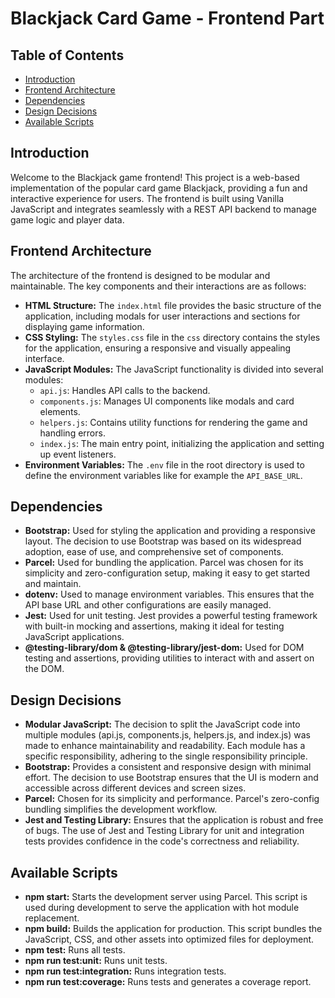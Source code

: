 # Blackjack Card Game - Frontend Part

## Table of Contents

- [Introduction](#introduction)
- [Frontend Architecture](#frontend-architecture)
- [Dependencies](#dependencies)
- [Design Decisions](#design-decisions)
- [Available Scripts](#available-scripts)

## Introduction

Welcome to the Blackjack game frontend! This project is a web-based implementation of the popular card game Blackjack, providing a fun and interactive experience for users. The frontend is built using Vanilla JavaScript and integrates seamlessly with a REST API backend to manage game logic and player data.

## Frontend Architecture

The architecture of the frontend is designed to be modular and maintainable. The key components and their interactions are as follows:

- **HTML Structure:** The `index.html` file provides the basic structure of the application, including modals for user interactions and sections for displaying game information.
- **CSS Styling:** The `styles.css` file in the `css` directory contains the styles for the application, ensuring a responsive and visually appealing interface.
- **JavaScript Modules:** The JavaScript functionality is divided into several modules:
  - `api.js`: Handles API calls to the backend.
  - `components.js`: Manages UI components like modals and card elements.
  - `helpers.js`: Contains utility functions for rendering the game and handling errors.
  - `index.js`: The main entry point, initializing the application and setting up event listeners.
- **Environment Variables:** The `.env` file in the root directory is used to define the environment variables like for example the `API_BASE_URL`.

## Dependencies

- **Bootstrap:** Used for styling the application and providing a responsive layout. The decision to use Bootstrap was based on its widespread adoption, ease of use, and comprehensive set of components.
- **Parcel:** Used for bundling the application. Parcel was chosen for its simplicity and zero-configuration setup, making it easy to get started and maintain.
- **dotenv:** Used to manage environment variables. This ensures that the API base URL and other configurations are easily managed.
- **Jest:** Used for unit testing. Jest provides a powerful testing framework with built-in mocking and assertions, making it ideal for testing JavaScript applications.
- **@testing-library/dom & @testing-library/jest-dom:** Used for DOM testing and assertions, providing utilities to interact with and assert on the DOM.

## Design Decisions

- **Modular JavaScript:** The decision to split the JavaScript code into multiple modules (api.js, components.js, helpers.js, and index.js) was made to enhance maintainability and readability. Each module has a specific responsibility, adhering to the single responsibility principle.
- **Bootstrap:** Provides a consistent and responsive design with minimal effort. The decision to use Bootstrap ensures that the UI is modern and accessible across different devices and screen sizes.
- **Parcel:** Chosen for its simplicity and performance. Parcel's zero-config bundling simplifies the development workflow.
- **Jest and Testing Library:** Ensures that the application is robust and free of bugs. The use of Jest and Testing Library for unit and integration tests provides confidence in the code's correctness and reliability.

## Available Scripts

- **npm start:** Starts the development server using Parcel. This script is used during development to serve the application with hot module replacement.
- **npm build:** Builds the application for production. This script bundles the JavaScript, CSS, and other assets into optimized files for deployment.
- **npm test:** Runs all tests.
- **npm run test:unit:** Runs unit tests.
- **npm run test:integration:** Runs integration tests.
- **npm run test:coverage:** Runs tests and generates a coverage report.
